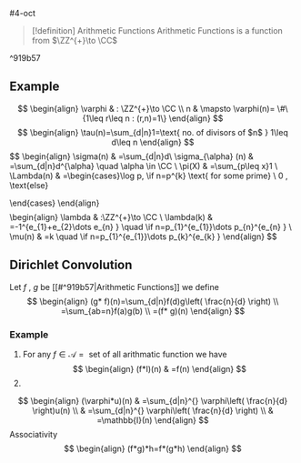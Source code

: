 #4-oct
> [!definition]  Arithmetic Functions 
> Arithmetic Functions is a function from $\ZZ^{+}\to \CC$ 

^919b57

## Example 

$$
\begin{align}
\varphi  & : \ZZ^{+}\to \CC   \\
n  & \mapsto  \varphi(n)= \#\{1\leq r\leq n : (r,n)=1\}
\end{align}
$$
$$
\begin{align}
\tau(n)=\sum_{d|n}1=\text{ no. of divisors of  $n$  } 1\leq d\leq n
\end{align}
$$
$$
\begin{align}
\sigma(n) & =\sum_{d|n}d\\
\sigma_{\alpha} (n) & =\sum_{d|n}d^{\alpha} \quad \alpha \in \CC \\
\pi(X) & =\sum_{p\leq x}1 \\
\Lambda(n) & =\begin{cases}\log p, \if n=p^{k} \text{ for some prime} \\
0 , \text{else}

\end{cases} 
\end{align}
$$
$$
\begin{align}
\lambda & :\ZZ^{+}\to \CC  \\
\lambda(k) & =-1^{e_{1}+e_{2}\dots e_{n} }  \quad \if n=p_{1}^{e_{1}}\dots p_{n}^{e_{n}  }    \\
\mu(n) & =k  \quad \if n=p_{1}^{e_{1}}\dots p_{k}^{e_{k}  } 
\end{align}
$$

## Dirichlet Convolution

Let  $f$ ,  $g$  be [[#^919b57|Arithmetic Functions]] we define 
$$
\begin{align}
(g* f)(n)=\sum_{d|n}f(d)g\left( \frac{n}{d} \right)  \\
=\sum_{ab=n}f(a)g(b)  \\
=(f* g)(n)
\end{align}
$$
### Example 

1. For any $f\in \mathcal{A}=\text{ set of all arithmatic function }$  we have 
$$
\begin{align}
(f*I)(n) & =f(n)
\end{align}
$$
2. 
$$
\begin{align}
(\varphi*u)(n) & =\sum_{d|n}^{} \varphi\left( \frac{n}{d} \right)u(n) \\
 & =\sum_{d|n}^{} \varphi\left( \frac{n}{d} \right)  \\
 & =\mathbb{I}(n)
\end{align}
$$
Associativity 
$$
\begin{align}
(f*g)*h=f*(g*h) 
\end{align}
$$

